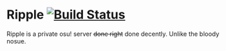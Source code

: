 # Ripple [![Build Status](http://ci.zxq.co/api/badges/ripple/ripple-v15/status.svg)](http://ci.zxq.co/ripple/ripple-v15)

Ripple is a private osu! server ~~done right~~ done decently. Unlike the bloody nosue.
